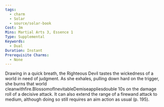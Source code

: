 ```yaml
---
tags:
  - charm
  - Solar
  - source/solar-book
Cost: 3m
Mins: Martial Arts 3, Essence 1
Type: Supplemental
Keywords:
  - Dual
Duration: Instant
Prerequisite Charms:
  - None
---
```

Drawing in a quick breath, the Righteous Devil tastes the wickedness of a world in need of judgment. As she exhales, pulling down hard on the trigger, she burns that world cleanwithfire.BlossomofInevitableDemiseappliesdouble 10s on the damage roll of a decisive attack. It can also extend the range of a firewand attack to medium, although doing so still requires an aim action as usual (p. 195).